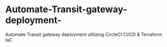 # Automate-Transit-gateway-deployment-
Automate Transit gateway deployment utilizing CircleCI CI/CD &amp; Terraform IaC
